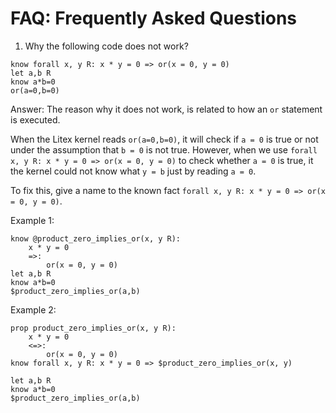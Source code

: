 # FAQ: Frequently Asked Questions

1. Why the following code does not work?

```
know forall x, y R: x * y = 0 => or(x = 0, y = 0)
let a,b R
know a*b=0
or(a=0,b=0)
```

Answer: The reason why it does not work, is related to how an `or` statement is executed.

When the Litex kernel reads `or(a=0,b=0)`, it will check if `a = 0` is true or not under the assumption that `b = 0` is not true. However, when we use `forall x, y R: x * y = 0 => or(x = 0, y = 0)` to check whether `a = 0` is true, it the kernel could not know what `y = b` just by reading `a = 0`.

To fix this, give a name to the known fact `forall x, y R: x * y = 0 => or(x = 0, y = 0)`.

Example 1:

```litex
know @product_zero_implies_or(x, y R):
    x * y = 0
    =>:
        or(x = 0, y = 0)
let a,b R
know a*b=0
$product_zero_implies_or(a,b)
```

Example 2:

```litex
prop product_zero_implies_or(x, y R):
    x * y = 0
    <=>:
        or(x = 0, y = 0)
know forall x, y R: x * y = 0 => $product_zero_implies_or(x, y)

let a,b R
know a*b=0
$product_zero_implies_or(a,b)
```

